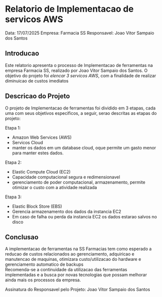 # Relatorio de Implementacao de servicos AWS
Data: 17/07/2025
Empresa: Farmacia SS
Responsavel: Joao Vitor Sampaio dos Santos

## Introducao
Este relatorio apresenta o processo de Implementacao de ferramentas 
na empresa Farmacia SS, realizado por Joao Vitor Sampaio dos Santos. O
objetivo do projeto foi *elencar 3 servicos AWS*, com a finalidade de 
realizar diminuicao de custos imediatos

## Descricao do Projeto
O projeto de Implementacao de ferramentas foi dividido em 3 etapas, cada 
uma com seus objetivos especificos, a seguir, serao descritas as etapas do
projeto:

Etapa 1:
- Amazon Web Services (AWS)
- Servicos Cloud
- manter os dados em um database cloud, oque permite um gasto menor para manter estes dados.

Etapa 2:
- Elastic Compute Cloud (EC2)
- Capacidade computacional segura e redimensionavel
- gerenciamento de poder computacional, armazenamento, permite otimizar o custo  com a atividade realizada

Etapa 3:
- Elastic Block Store (EBS)
- Gerencia armazenamento dos dados da instancia EC2
- Em caso de falha ou perda da instancia EC2 os dados estarao salvos no disco

## Conclusao
A implementacao de ferramentas na SS Farmacias tem como esperado a reducao de custos relacionados ao gerenciamento, adquiricao e manutencao de maquinas,
otimizara custo/utilizacao do hardware e gerenciamento automatico de backups  
Recomenda-se a continuidade da utilizacao das ferramentas implementadas e a busca por 
novas tecnologias que possam melhorar ainda mais os processos da empresa.

Assinatura do Responsavel pelo Projeto:
Joao Vitor Sampaio dos Santos